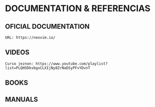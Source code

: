 
# DOCUMENTATION & REFERENCIAS 


## OFICIAL DOCUMENTATION

    URL: https://neovim.io/


## VIDEOS

    Curso jeznon: https://www.youtube.com/playlist?list=PLQH5DkvbgxCLXIjNy8ZrNaDSyPFvYDvnT



## BOOKS


## MANUALS

